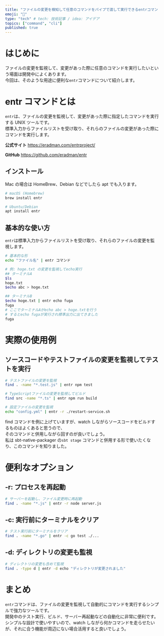 ```yaml
---
title: "ファイルの変更を検知して任意のコマンドをパイプで渡して実行できるentrコマンドが便利"
emoji: "🔖"
type: "tech" # tech: 技術記事 / idea: アイデア
topics: ["command", "cli"]
published: true
---
```


# はじめに

ファイルの変更を監視して、変更があった際に任意のコマンドを実行したいという場面は開発中によくあります。  
今回は、そのような用途に便利な`entr`コマンドについて紹介します。

# entr コマンドとは

`entr`は、ファイルの変更を監視して、変更があった際に指定したコマンドを実行する UNIX ツールです。  
標準入力からファイルリストを受け取り、それらのファイルの変更があった際にコマンドを実行します。

**公式サイト**
https://eradman.com/entrproject/

**GitHub**
https://github.com/eradman/entr

## インストール

Mac の場合は HomeBrew、Debian などでしたら apt でも入ります。

```bash
# macOS (Homebrew)
brew install entr

# Ubuntu/Debian
apt install entr
```

## 基本的な使い方

`entr`は標準入力からファイルリストを受け取り、それらのファイルの変更を監視します。

```bash
# 基本的な形
echo "ファイル名" | entr コマンド

# 例: hoge.txt の変更を監視してecho実行
## ターミナルA
$ls
hoge.txt
$echo abc > hoge.txt

## ターミナルB
$echo hoge.txt | entr echo fuga
fuga
# ここでターミナルAがecho abc > hoge.txtを行う
# するとecho fugaが実行され標準出力に出てきました
fuga
```

# 実際の使用例

## ソースコードやテストファイルの変更を監視してテストを実行

```bash
# テストファイルの変更を監視
find . -name "*.test.js" | entr npm test

# TypeScriptファイルの変更を監視してビルド
find src -name "*.ts" | entr npm run build

# 設定ファイルの変更を監視
echo "config.yml" | entr -r ./restart-service.sh
```

find コマンドを例に上げていますが、watch しながらソースコードをビルドするものはよくあると思うので、  
そのコマンドと併用しながら回すのが良いでしょう。  
私は sbt-native-packager の`sbt stage` コマンドと併用する形で使いたくなり、このコマンドを知りました。

# 便利なオプション

## -r: プロセスを再起動

```bash
# サーバーを起動し、ファイル変更時に再起動
find . -name "*.js" | entr -r node server.js
```

## -c: 実行前にターミナルをクリア

```bash
# テスト実行前にターミナルをクリア
find . -name "*.go" | entr -c go test ./...
```

## -d: ディレクトリの変更も監視

```bash
# ディレクトリの変更も含めて監視
find . -type d | entr -d echo "ディレクトリが変更されました"
```

# まとめ

`entr`コマンドは、ファイルの変更を監視して自動的にコマンドを実行するシンプルで強力なツールです。  
開発中のテスト実行、ビルド、サーバー再起動などの自動化に非常に便利です。  
シンプルな設計で使いやすいので、watch しながら何かコマンドを走らせたいが、それに合う機能が周辺にない場合活用すると良いでしょう。
